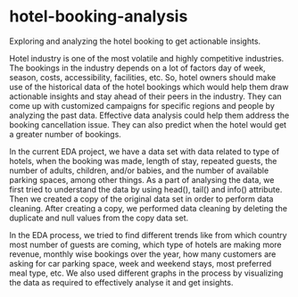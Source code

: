 # hotel-booking-analysis
Exploring and analyzing the hotel booking to get actionable insights. 

Hotel industry is one of the most volatile and highly competitive industries. The bookings in the industry depends on a lot of factors day of week, season, costs, accessibility, facilities, etc. So, hotel owners should make use of the historical data of the hotel bookings which would help them draw actionable insights and stay ahead of their peers in the industry. They can come up with customized campaigns for specific regions and people by analyzing the past data. Effective data analysis could help them address the booking cancellation issue. They can also predict when the hotel would get a greater number of bookings.

In the current EDA project, we have a data set with data related to type of hotels, when the booking was made, length of stay, repeated guests, the number of adults, children, and/or babies, and the number of available parking spaces, among other things. As a part of analysing the data, we first tried to understand the data by using head(), tail() and info() attribute. Then we created a copy of the original data set in order to perform data cleaning. After creating a copy, we performed data cleaning by deleting the duplicate and null values from the copy data set.

In the EDA process, we tried to find different trends like from which country most number of guests are coming, which type of hotels are making more revenue, monthly wise bookings over the year, how many customers are asking for car parking space, week and weekend stays, most preferred meal type, etc. We also used different graphs in the process by visualizing the data as required to effectively analyse it and get insights.
